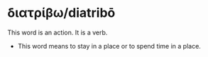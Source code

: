 # διατρίβω/diatribō
This word is an action. It is a verb.

* This word means to stay in a place or to spend time in a place. 
